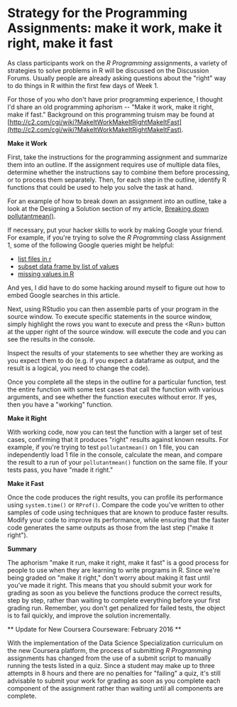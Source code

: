 # Strategy for the Programming Assignments: make it work, make it right, make it fast

As class participants work on the *R Programming* assignments, a variety of strategies to solve problems in R will be discussed on the Discussion Forums. Usually people are already asking questions about the "right" way to do things in R within the first few days of Week 1.

For those of you who don't have prior programming experience, I thought I'd share an old programming aphorism -- "Make it work, make it right, make if fast." Background on this programming truism may be found at [http://c2.com/cgi/wiki?MakeItWorkMakeItRightMakeItFast](http://c2.com/cgi/wiki?MakeItWorkMakeItRightMakeItFast).

**Make it Work**

First, take the instructions for the programming assignment and summarize them into an outline. If the assignment requires use of multiple data files, determine whether the instructions say to combine them before processing, or to process them separately.  Then, for each step in the outline, identify R functions that could be used to help you solve the task at hand.

For an example of how to break down an assignment into an outline, take a look at the Designing a Solution section of my article, [Breaking down pollutantmean()](http://bit.ly/2cHyiCl). 

If necessary, put your hacker skills to work by making Google your friend. For example, if you're trying to solve the *R Programming* class Assignment 1, some of the following Google queries might be helpful:

* [list files in r](http://www.google.com/search?q=list+files+in+r)
* [subset data frame by list of values](http://www.google.com/search?subset+data+frame+by+list+of+values)
* [missing values in R](http://www.google.com/search?missing+values+in+r)

And yes, I did have to do some hacking around myself to figure out how to embed Google searches in this article.

Next, using RStudio you can then assemble parts of your program in the source window. To execute specific statements in the source window, simply highlight the rows you want to execute and press the <Run\> button at the upper right of the source window. will execute the code and you can see the results in the console.

Inspect the results of your statements to see whether they are working as you expect them to do (e.g. if you expect a dataframe as output, and the result is a logical, you need to change the code).

Once you complete all the steps in the outline for a particular function, test the entire function with some test cases that call the function with various arguments, and see whether the function executes without error. If yes, then you have a "working" function.

**Make it Right**

With working code, now you can test the function with a larger set of test cases, confirming that it produces "right" results against known results. For example, if you're trying to test `pollutantmean()` on 1 file, you can independently load 1 file in the console, calculate the mean, and compare the result to a run of your `pollutantmean()` function on the same file. If your tests pass, you have "made it right."

**Make it Fast**

Once the code produces the right results, you can profile its performance using `system.time()` or `RProf()`. Compare the code you've written to other samples of code using techniques that are known to produce faster results. Modify your code to improve its performance, while ensuring that the faster code generates the same outputs as those from the last step ("make it right").

**Summary**

The aphorism "make it run, make it right, make it fast" is a good process for people to use when they are learning to write programs in R. Since we're being graded on "make it right," don't worry about making it fast until you've made it right. This means that you should submit your work for grading as soon as you believe the functions produce the correct results, step by step, rather than waiting to complete everything before your first grading run. Remember, you don't get penalized for failed tests, the object is to fail quickly, and improve the solution incrementally.

** Update for New Coursera Courseware: February 2016 **

With the implementation of the Data Science Specialization curriculum on the new Coursera platform, the process of submitting *R Programming* assignments has changed from the use of a submit script to manually running the tests listed in a quiz. Since a student may make up to three attempts in 8 hours and there are no penalties for "failing" a quiz, it's still advisable to submit your work for grading as soon as you complete each component of the assignment rather than waiting until all components are complete.  
